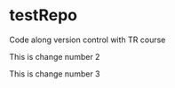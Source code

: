 # testRepo
Code along version control with TR course

This is change number 2


This is change number 3